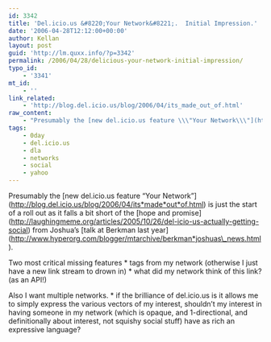 ```yaml
---
id: 3342
title: 'Del.icio.us &#8220;Your Network&#8221;.  Initial Impression.'
date: '2006-04-28T12:12:00+00:00'
author: Kellan
layout: post
guid: 'http://lm.quxx.info/?p=3342'
permalink: /2006/04/28/delicious-your-network-initial-impression/
typo_id:
    - '3341'
mt_id:
    - ''
link_related:
    - 'http://blog.del.icio.us/blog/2006/04/its_made_out_of.html'
raw_content:
    - "Presumably the [new del.icio.us feature \\\"Your Network\\\"](http://blog.del.icio.us/blog/2006/04/its_made_out_of.html) is just the start of a roll out as it falls a bit short of the [hope and promise](http://laughingmeme.org/articles/2005/10/26/del-icio-us-actually-getting-social) from Joshua\\'s [talk at Berkman last year](http://www.hyperorg.com/blogger/mtarchive/berkman_joshuas_news.html).\r\n\r\nTwo most critical missing features\r\n  * tags from my network (otherwise I just have a new link stream to drown in)\r\n  * what did my network think of this link? (as an API!)\r\n\r\nAlso I want multiple networks.\r\n  * if the brilliance of del.icio.us is it allows me to simply express the various vectors of my interest, shouldn\\'t my interest in having someone in my network (which is opaque, and 1-directional, and definitionally about interest, not squishy social stuff) have as rich an expressive language?"
tags:
    - 0day
    - del.icio.us
    - dla
    - networks
    - social
    - yahoo
---
```


Presumably the \[new del.icio.us feature “Your Network”\](http://blog.del.icio.us/blog/2006/04/its*made*out*of.html) is just the start of a roll out as it falls a bit short of the \[hope and promise\](http://laughingmeme.org/articles/2005/10/26/del-icio-us-actually-getting-social) from Joshua’s \[talk at Berkman last year\](http://www.hyperorg.com/blogger/mtarchive/berkman*joshuas\_news.html).

Two most critical missing features \* tags from my network (otherwise I just have a new link stream to drown in) \* what did my network think of this link? (as an API!)

Also I want multiple networks. \* if the brilliance of del.icio.us is it allows me to simply express the various vectors of my interest, shouldn’t my interest in having someone in my network (which is opaque, and 1-directional, and definitionally about interest, not squishy social stuff) have as rich an expressive language?